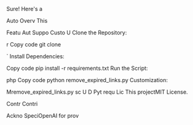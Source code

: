 
Sure! Here's a

Auto
Overv
This

Featu
Aut
Suppo
Custo
U
Clone the Repository:

r
Copy code
git clone <repository-url>

`
Install Dependencies:

Copy code
pip install -r requirements.txt
Run the Script:

php
Copy code
python remove_expired_links.py <playlist-file>
Customization:

Mremove_expired_links.py sc
U
D
Pyt
requ
Lic
This projectMIT License.

Contr
Contri

Ackno
SpeciOpenAI for prov
